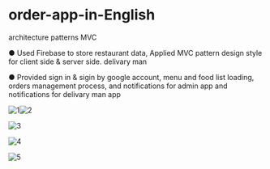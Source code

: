 
# order-app-in-English
architecture patterns  MVC

● Used Firebase to store restaurant data, Applied MVC pattern design style for client side & server side.
delivary man

● Provided sign in & sigin by google account, menu and food list loading, orders management process, and notifications for admin app
and notifications for delivary man app



![1](https://user-images.githubusercontent.com/93183488/231764060-d6956afb-b17a-4ef1-862f-d20d38d9292d.jpg)![2](https://user-images.githubusercontent.com/93183488/231764086-7e564d48-41f5-430b-b199-6720bd991414.jpg)


![3](https://user-images.githubusercontent.com/93183488/231764112-5c45fe79-192c-4173-a25f-f20fc8dcb2ba.jpg)  


![4](https://user-images.githubusercontent.com/93183488/231764125-6e32bffd-edf5-4a55-8e21-b832476f9140.jpg)


![5](https://user-images.githubusercontent.com/93183488/231764161-6d9a060b-4abc-4a8f-b9a7-0caca2186557.jpg)


